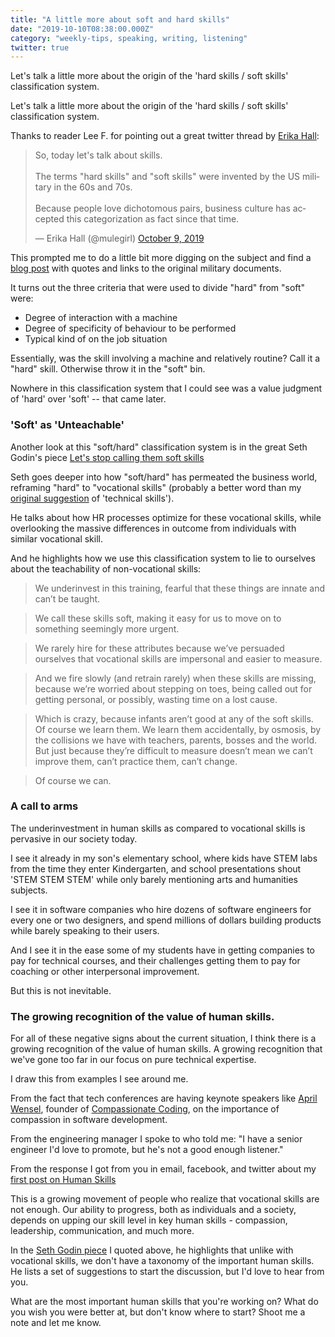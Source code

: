 ```yaml
---
title: "A little more about soft and hard skills"
date: "2019-10-10T08:38:00.000Z"
category: "weekly-tips, speaking, writing, listening"
twitter: true
---
```


Let's talk a little more about the origin of the 'hard skills / soft skills' classification system.

<!-- more --> 

Let's talk a little more about the origin of the 'hard skills / soft skills' classification system.

Thanks to reader Lee F. for pointing out a great twitter thread by [Erika Hall](https://twitter.com/mulegirl):

<blockquote class="twitter-tweet"><p lang="en" dir="ltr">So, today let&#39;s talk about skills. <br><br>The terms &quot;hard skills&quot; and &quot;soft skills&quot; were invented by the US military in the 60s and 70s. <br><br>Because people love dichotomous pairs, business culture has accepted this categorization as fact since that time.</p>&mdash; Erika Hall (@mulegirl) <a href="https://twitter.com/mulegirl/status/1181966812990164993?ref_src=twsrc%5Etfw">October 9, 2019</a></blockquote>

This prompted me to do a little bit more digging on the subject and find a [blog post](https://code.joejag.com/2018/the-origin-of-soft-skills.html) with quotes and links to the original military documents.

It turns out the three criteria that were used to divide "hard" from "soft" were:

* Degree of interaction with a machine
* Degree of specificity of behaviour to be performed
* Typical kind of on the job situation

Essentially, was the skill involving a machine and relatively routine? Call it a "hard" skill. Otherwise throw it in the "soft" bin.

Nowhere in this classification system that I could see was a value judgment of 'hard' over 'soft' -- that came later.

### 'Soft' as 'Unteachable'

Another look at this "soft/hard" classification system is in the great Seth Godin's piece [Let's stop calling them soft skills](https://itsyourturnblog.com/lets-stop-calling-them-soft-skills-9cc27ec09ecb)

Seth goes deeper into how "soft/hard" has permeated the business world, reframing "hard" to "vocational skills" (probably a better word than my [original suggestion](https://www.speakwritelisten.com/blog/10-8-human-skills-are-not-soft-skills) of 'technical skills').

He talks about how HR processes optimize for these vocational skills, while overlooking the massive differences in outcome from individuals with similar vocational skill.

And he highlights how we use this classification system to lie to ourselves about the teachability of non-vocational skills:

> We underinvest in this training, fearful that these things are innate and can’t be taught.

>	We call these skills soft, making it easy for us to move on to something seemingly more urgent.

> We rarely hire for these attributes because we’ve persuaded ourselves that vocational skills are impersonal and easier to measure.

> And we fire slowly (and retrain rarely) when these skills are missing, because we’re worried about stepping on toes, being called out for getting personal, or possibly, wasting time on a lost cause.

> Which is crazy, because infants aren’t good at any of the soft skills. Of course we learn them. We learn them accidentally, by osmosis, by the collisions we have with teachers, parents, bosses and the world. But just because they’re difficult to measure doesn’t mean we can’t improve them, can’t practice them, can’t change.

> Of course we can.

### A call to arms

The underinvestment in human skills as compared to vocational skills is pervasive in our society today.

I see it already in my son's elementary school, where kids have STEM labs from the time they enter Kindergarten, and school presentations shout 'STEM STEM STEM' while only barely mentioning arts and humanities subjects.

I see it in software companies who hire dozens of software engineers for every one or two designers, and spend millions of dollars building products while barely speaking to their users.

And I see it in the ease some of my students have in getting companies to pay for technical courses, and their challenges getting them to pay for coaching or other interpersonal improvement.

But this is not inevitable.

### The growing recognition of the value of human skills.

For all of these negative signs about the current situation, I think there is a growing recognition of the value of human skills. A growing recognition that we've gone too far in our focus on pure technical expertise.

I draw this from examples I see around me.

From the fact that tech conferences are having keynote speakers like [April Wensel](https://twitter.com/aprilwensel), founder of [Compassionate Coding](https://compassionatecoding.com/), on the importance of compassion in software development.

From the engineering manager I spoke to who told me: "I have a senior engineer I'd love to promote, but he's not a good enough listener."

From the response I got from you in email, facebook, and twitter about my [first post on Human Skills](https://www.speakwritelisten.com/blog/10-8-human-skills-are-not-soft-skills)

This is a growing movement of people who realize that vocational skills are not enough. Our ability to progress, both as individuals and a society, depends on upping our skill level in key human skills - compassion, leadership, communication, and much more.

In the [Seth Godin piece](https://itsyourturnblog.com/lets-stop-calling-them-soft-skills-9cc27ec09ecb) I quoted above, he highlights that unlike with vocational skills, we don't have a taxonomy of the important human skills. He lists a set of suggestions to start the discussion, but I'd love to hear from you. 

What are the most important human skills that you're working on? What do you wish you were better at, but don't know where to start? Shoot me a note and let me know.
